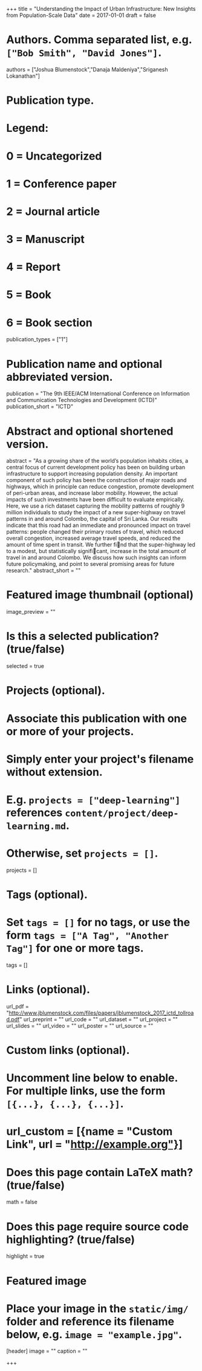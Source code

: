 +++
title = "Understanding the Impact of Urban Infrastructure: New Insights from Population-Scale Data"
date = 2017-01-01
draft = false

# Authors. Comma separated list, e.g. `["Bob Smith", "David Jones"]`.
authors = ["Joshua Blumenstock","Danaja Maldeniya","Sriganesh Lokanathan"]

# Publication type.
# Legend:
# 0 = Uncategorized
# 1 = Conference paper
# 2 = Journal article
# 3 = Manuscript
# 4 = Report
# 5 = Book
# 6 = Book section
publication_types = ["1"]

# Publication name and optional abbreviated version.
publication = "The 9th IEEE/ACM International Conference on Information and Communication Technologies and Development (ICTD)"
publication_short = "ICTD"

# Abstract and optional shortened version.
abstract = "As a growing share of the world’s population inhabits cities, a central focus of current development policy has been on building urban infrastructure to support increasing population density. An important component of such policy has been the construction of major roads and highways, which in principle can reduce congestion, promote development of peri-urban areas, and increase labor mobility. However, the actual impacts of such investments have been difficult to evaluate empirically. Here, we use a rich dataset capturing the mobility patterns of roughly 9 million individuals to study the impact of a new super-highway on travel patterns in and around Colombo, the capital of Sri Lanka. Our results indicate that this road had an immediate and pronounced impact on travel patterns: people changed their primary routes of travel, which reduced overall congestion, increased average travel speeds, and reduced the amount of time spent in transit. We further find that the super-highway led to a modest, but statistically significant, increase in the total amount of travel in and around Colombo. We discuss how such insights can inform future policymaking, and point to several promising areas for future research."
abstract_short = ""

# Featured image thumbnail (optional)
image_preview = ""

# Is this a selected publication? (true/false)
selected = true

# Projects (optional).
#   Associate this publication with one or more of your projects.
#   Simply enter your project's filename without extension.
#   E.g. `projects = ["deep-learning"]` references `content/project/deep-learning.md`.
#   Otherwise, set `projects = []`.
projects = []

# Tags (optional).
#   Set `tags = []` for no tags, or use the form `tags = ["A Tag", "Another Tag"]` for one or more tags.
tags = []

# Links (optional).
url_pdf = "http://www.jblumenstock.com/files/papers/jblumenstock_2017_ictd_tollroad.pdf"
url_preprint = ""
url_code = ""
url_dataset = ""
url_project = ""
url_slides = ""
url_video = ""
url_poster = ""
url_source = ""

# Custom links (optional).
#   Uncomment line below to enable. For multiple links, use the form `[{...}, {...}, {...}]`.
# url_custom = [{name = "Custom Link", url = "http://example.org"}]

# Does this page contain LaTeX math? (true/false)
math = false

# Does this page require source code highlighting? (true/false)
highlight = true

# Featured image
# Place your image in the `static/img/` folder and reference its filename below, e.g. `image = "example.jpg"`.
[header]
image = ""
caption = ""

+++
